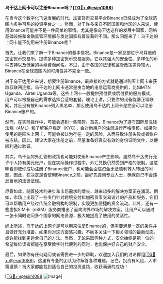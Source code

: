 **乌干达上网卡可以注册Binance吗？[[TG💪+ @esim1088](https://t.me/s/esim1088)]**

在当今这个数字化飞速发展的时代，加密货币交易平台Binance已经成为了全球范围内炙手可热的投资平台之一。然而，对于许多来自不同国家和地区的人来说，使用Binance可能并不是一件简单的事情。尤其是像乌干达这样的发展中国家，网络基础设施和金融监管环境都与发达国家有着显著的不同。那么问题来了：乌干达的上网卡能不能用来注册Binance呢？

首先，让我们来了解一下Binance的基本情况。Binance是一家总部位于马耳他的加密货币交易所，提供多种加密货币交易服务。它以其强大的安全性、多样化的币种支持以及低廉的手续费而闻名。不过，由于各国的法律和监管政策差异较大，Binance在全球范围内的可用性并不完全一致。

对于乌干达用户来说，想要注册Binance，最直接的方式就是通过购买上网卡来获取互联网连接。乌干达的上网卡通常是由当地的电信运营商提供的，比如MTN Uganda、Airtel Uganda等。这些上网卡一般提供预付费或后付费的服务模式，用户可以根据自己的需求选择合适的套餐。理论上讲，只要你的设备能够正常联网，并且没有被Binance列入黑名单，那么使用乌干达的上网卡是完全可以注册Binance账户的。

然而，在实际操作中，可能会遇到一些障碍。首先，Binance为了遵守国际反洗钱法规（AML）和了解客户规定（KYC），会对新用户的注册进行严格审核。如果你使用的是匿名上网卡，可能会被认为存在一定的风险，从而导致注册失败或者账户被冻结。因此，建议大家在注册之前，尽量准备好真实有效的身份证明文件，以便顺利通过验证。

其次，乌干达的外汇管制政策也可能对使用Binance产生影响。虽然乌干达央行允许个人持有美元账户，但在实际操作过程中，外汇兑换仍然受到严格的限制。这意味着即使你成功注册了Binance账户，也可能会面临资金无法顺利转入转出的问题。因此，在决定是否使用Binance之前，最好先咨询专业人士，确保自己不会违反当地的法律法规。

尽管如此，随着技术的进步和市场需求的增长，越来越多的解决方案正在涌现。例如，市场上出现了一些专门针对跨境支付和加密货币交易设计的产品和服务，它们可以帮助用户绕过传统金融机构的限制，实现更加便捷的资金流动。此外，还有一些虚拟SIM卡（eSIM）服务商推出了面向海外市场的解决方案，让用户可以通过一张卡同时访问多个国家的网络资源，极大地提高了使用的灵活性。

综上所述，乌干达的上网卡是可以用来注册Binance的，但需要满足一定的条件并且做好充分准备。如果你对这方面感兴趣，不妨多关注一下相关领域的最新动态，或许能找到更适合自己的方法。当然，无论采取何种方式，安全始终是第一位的。希望每位读者都能在享受数字时代便利的同时，也能保护好自己的财产安全。

最后，如果你有任何疑问或者需要进一步的帮助，欢迎加入我们的讨论群组[[TG💪+ @esim1088](https://t.me/s/esim1088)]，这里有专业的团队为你解答各种难题。记住，投资有风险，入市需谨慎！祝大家都能找到适合自己的投资道路，收获满满的成功！

[[TG💪+ @esim1088](https://t.me/s/esim1088) ![Image](https://i.postimg.cc/4NQfJmqS/Snipaste-2025-05-13-00-14-12.png)]